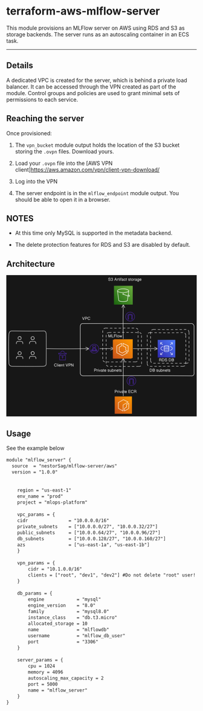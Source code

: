 # terraform-aws-mlflow-server

This module provisions an MLFlow server on AWS using RDS and S3 as storage backends. The server runs as an autoscaling container in an ECS task.

---

## Details

A dedicated VPC is created for the server, which is behind a private load balancer. It can be accessed through the VPN created as part of the module. Control groups and policies are used to grant minimal sets of permissions to each service. 


## Reaching the server

Once provisioned:

1. The `vpn_bucket` module output holds the location of the S3 bucket storing the `.ovpn` files. Download yours.

2. Load your `.ovpn` file into the [AWS VPN client]https://aws.amazon.com/vpn/client-vpn-download/

3. Log into the VPN

4. The server endpoint is in the `mlflow_endpoint` module output. You should be able to open it in a browser.

## NOTES

* At this time only MySQL is supported in the metadata backend.

* The delete protection features for RDS and S3 are disabled by default.


## Architecture

![Architecture diagram](other/static/mlflow-server.png)

## Usage

See the example below

```hcl
module "mlflow_server" {
  source  = "nestorSag/mlflow-server/aws"
  version = "1.0.0"

  
    region = "us-east-1"
    env_name = "prod"
    project = "mlops-platform"

    vpc_params = {
    cidr               = "10.0.0.0/16"
    private_subnets    = ["10.0.0.0/27", "10.0.0.32/27"]
    public_subnets     = ["10.0.0.64/27", "10.0.0.96/27"]
    db_subnets         = ["10.0.0.128/27", "10.0.0.160/27"]
    azs                = ["us-east-1a", "us-east-1b"]
    }

    vpn_params = {
        cidr = "10.1.0.0/16"
        clients = ["root", "dev1", "dev2"] #Do not delete "root" user!
    }

    db_params = {
        engine            = "mysql"
        engine_version    = "8.0"
        family            = "mysql8.0"
        instance_class    = "db.t3.micro"
        allocated_storage = 10
        name              = "mlflowdb"
        username          = "mlflow_db_user"
        port              = "3306"
    }

    server_params = {
        cpu = 1024
        memory = 4096
        autoscaling_max_capacity = 2
        port = 5000
        name = "mlflow_server"
    }
}
```
